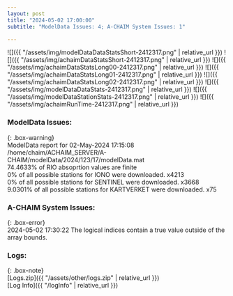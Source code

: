 ```yaml
---
layout: post
title: "2024-05-02 17:00:00"
subtitle: "ModelData Issues: 4; A-CHAIM System Issues: 1"

---
```


![]({{ "/assets/img/modelDataDataStatsShort-2412317.png" | relative_url }})
![]({{ "/assets/img/achaimDataStatsShort-2412317.png" | relative_url }})
![]({{ "/assets/img/achaimDataStatsLong00-2412317.png" | relative_url }})
![]({{ "/assets/img/achaimDataStatsLong01-2412317.png" | relative_url }})
![]({{ "/assets/img/achaimDataStatsLong02-2412317.png" | relative_url }})
![]({{ "/assets/img/modelDataDataStats-2412317.png" | relative_url }})
![]({{ "/assets/img/modelDataStationStats-2412317.png" | relative_url }})
![]({{ "/assets/img/achaimRunTime-2412317.png" | relative_url }})


### ModelData Issues:  
  
{: .box-warning}  
 ModelData report for 02-May-2024 17:15:08   
 /home/chaim/ACHAIM_SERVER/A-CHAIM/modelData/2024/123/17/modelData.mat   
 74.4633% of RIO absoprtion values are finite   
 0% of all possible stations for IONO were downloaded. x4213   
 0% of all possible stations for SENTINEL were downloaded. x3668   
 9.0301% of all possible stations for KARTVERKET were downloaded. x75   
  
### A-CHAIM System Issues:  
  
{: .box-error}  
2024-05-02 17:30:22 The logical indices contain a true value outside of the array bounds.  

### Logs:  
  
{: .box-note}  
[Logs.zip]({{ "/assets/other/logs.zip" | relative_url }})  
[Log Info]({{ "/logInfo" | relative_url }})  
